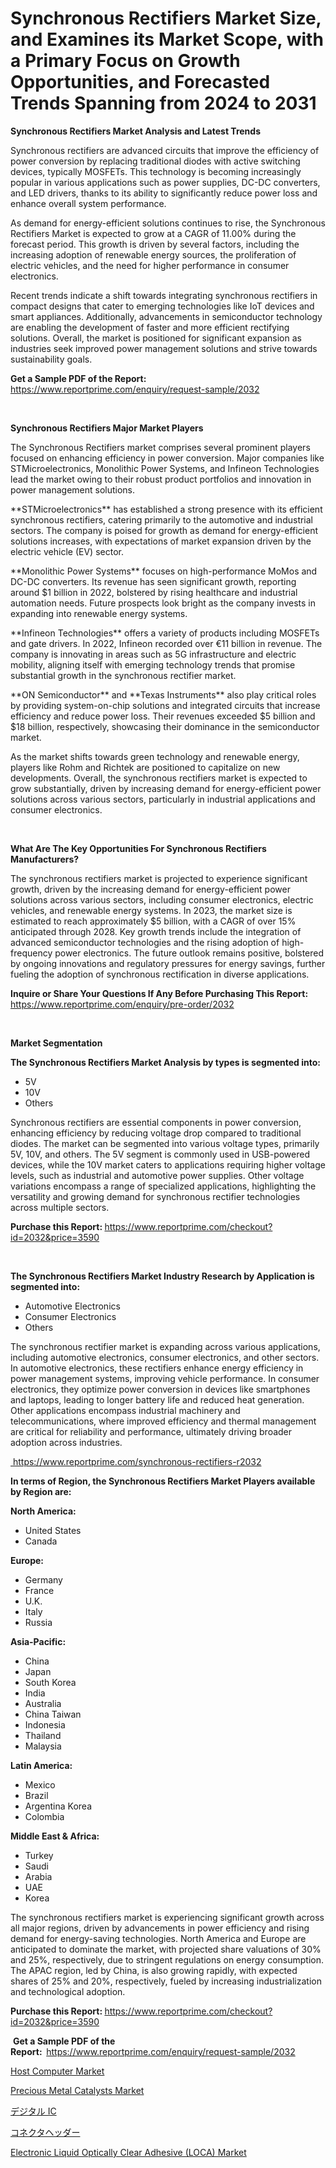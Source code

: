 <p><h1>Synchronous Rectifiers Market Size, and Examines its Market Scope, with a Primary Focus on Growth Opportunities, and Forecasted Trends Spanning from 2024 to 2031</h1></p><p><strong>Synchronous Rectifiers Market Analysis and Latest Trends</strong></p>
<p><p>Synchronous rectifiers are advanced circuits that improve the efficiency of power conversion by replacing traditional diodes with active switching devices, typically MOSFETs. This technology is becoming increasingly popular in various applications such as power supplies, DC-DC converters, and LED drivers, thanks to its ability to significantly reduce power loss and enhance overall system performance. </p><p>As demand for energy-efficient solutions continues to rise, the Synchronous Rectifiers Market is expected to grow at a CAGR of 11.00% during the forecast period. This growth is driven by several factors, including the increasing adoption of renewable energy sources, the proliferation of electric vehicles, and the need for higher performance in consumer electronics. </p><p>Recent trends indicate a shift towards integrating synchronous rectifiers in compact designs that cater to emerging technologies like IoT devices and smart appliances. Additionally, advancements in semiconductor technology are enabling the development of faster and more efficient rectifying solutions. Overall, the market is positioned for significant expansion as industries seek improved power management solutions and strive towards sustainability goals.</p></p>
<p><strong>Get a Sample PDF of the Report:&nbsp;</strong> <a href="https://www.reportprime.com/enquiry/request-sample/2032">https://www.reportprime.com/enquiry/request-sample/2032</a></p>
<p>&nbsp;</p>
<p><strong>Synchronous Rectifiers Major Market Players</strong></p>
<p><p>The Synchronous Rectifiers market comprises several prominent players focused on enhancing efficiency in power conversion. Major companies like STMicroelectronics, Monolithic Power Systems, and Infineon Technologies lead the market owing to their robust product portfolios and innovation in power management solutions.</p><p>**STMicroelectronics** has established a strong presence with its efficient synchronous rectifiers, catering primarily to the automotive and industrial sectors. The company is poised for growth as demand for energy-efficient solutions increases, with expectations of market expansion driven by the electric vehicle (EV) sector.</p><p>**Monolithic Power Systems** focuses on high-performance MoMos and DC-DC converters. Its revenue has seen significant growth, reporting around $1 billion in 2022, bolstered by rising healthcare and industrial automation needs. Future prospects look bright as the company invests in expanding into renewable energy systems.</p><p>**Infineon Technologies** offers a variety of products including MOSFETs and gate drivers. In 2022, Infineon recorded over €11 billion in revenue. The company is innovating in areas such as 5G infrastructure and electric mobility, aligning itself with emerging technology trends that promise substantial growth in the synchronous rectifier market.</p><p>**ON Semiconductor** and **Texas Instruments** also play critical roles by providing system-on-chip solutions and integrated circuits that increase efficiency and reduce power loss. Their revenues exceeded $5 billion and $18 billion, respectively, showcasing their dominance in the semiconductor market.</p><p>As the market shifts towards green technology and renewable energy, players like Rohm and Richtek are positioned to capitalize on new developments. Overall, the synchronous rectifiers market is expected to grow substantially, driven by increasing demand for energy-efficient power solutions across various sectors, particularly in industrial applications and consumer electronics.</p></p>
<p>&nbsp;</p>
<p><strong>What Are The Key Opportunities For Synchronous Rectifiers Manufacturers?</strong></p>
<p><p>The synchronous rectifiers market is projected to experience significant growth, driven by the increasing demand for energy-efficient power solutions across various sectors, including consumer electronics, electric vehicles, and renewable energy systems. In 2023, the market size is estimated to reach approximately $5 billion, with a CAGR of over 15% anticipated through 2028. Key growth trends include the integration of advanced semiconductor technologies and the rising adoption of high-frequency power electronics. The future outlook remains positive, bolstered by ongoing innovations and regulatory pressures for energy savings, further fueling the adoption of synchronous rectification in diverse applications.</p></p>
<p><strong>Inquire or Share Your Questions If Any Before Purchasing This Report:</strong> <a href="https://www.reportprime.com/enquiry/pre-order/2032">https://www.reportprime.com/enquiry/pre-order/2032</a></p>
<p>&nbsp;</p>
<p><strong>Market Segmentation</strong></p>
<p><strong>The Synchronous Rectifiers Market Analysis by types is segmented into:</strong></p>
<p><ul><li>5V</li><li>10V</li><li>Others</li></ul></p>
<p><p>Synchronous rectifiers are essential components in power conversion, enhancing efficiency by reducing voltage drop compared to traditional diodes. The market can be segmented into various voltage types, primarily 5V, 10V, and others. The 5V segment is commonly used in USB-powered devices, while the 10V market caters to applications requiring higher voltage levels, such as industrial and automotive power supplies. Other voltage variations encompass a range of specialized applications, highlighting the versatility and growing demand for synchronous rectifier technologies across multiple sectors.</p></p>
<p><strong>Purchase this Report:&nbsp;</strong><a href="https://www.reportprime.com/checkout?id=2032&price=3590">https://www.reportprime.com/checkout?id=2032&price=3590</a></p>
<p>&nbsp;</p>
<p><strong>The Synchronous Rectifiers Market Industry Research by Application is segmented into:</strong></p>
<p><ul><li>Automotive Electronics</li><li>Consumer Electronics</li><li>Others</li></ul></p>
<p><p>The synchronous rectifier market is expanding across various applications, including automotive electronics, consumer electronics, and other sectors. In automotive electronics, these rectifiers enhance energy efficiency in power management systems, improving vehicle performance. In consumer electronics, they optimize power conversion in devices like smartphones and laptops, leading to longer battery life and reduced heat generation. Other applications encompass industrial machinery and telecommunications, where improved efficiency and thermal management are critical for reliability and performance, ultimately driving broader adoption across industries.</p></p>
<p><a href="https://www.reportprime.com/synchronous-rectifiers-r2032">&nbsp;https://www.reportprime.com/synchronous-rectifiers-r2032</a></p>
<p><strong>In terms of Region, the Synchronous Rectifiers Market Players available by Region are:</strong></p>
<p>
    <p> <strong> North America: </strong>
        <ul>
            <li>United States</li>
            <li>Canada</li>
        </ul>
        </p> 
    <p> <strong> Europe: </strong>
        <ul>
            <li>Germany</li>
            <li>France</li>
            <li>U.K.</li>
            <li>Italy</li>
            <li>Russia</li>
        </ul>
        </p> 
    <p> <strong> Asia-Pacific: </strong>
        <ul>
            <li>China</li>
            <li>Japan</li>
            <li>South Korea</li>
            <li>India</li>
            <li>Australia</li>
            <li>China Taiwan</li>
            <li>Indonesia</li>
            <li>Thailand</li>
            <li>Malaysia</li>
        </ul>
        </p> 
    <p> <strong> Latin America: </strong>
        <ul>
            <li>Mexico</li>
            <li>Brazil</li>
            <li>Argentina Korea</li>
            <li>Colombia</li>
        </ul>
        </p> 
    <p> <strong> Middle East & Africa: </strong>
        <ul>
            <li>Turkey</li>
            <li>Saudi</li>
            <li>Arabia</li>
            <li>UAE</li>
            <li>Korea</li>
        </ul>
    </p>
    </p>
<p><p>The synchronous rectifiers market is experiencing significant growth across all major regions, driven by advancements in power efficiency and rising demand for energy-saving technologies. North America and Europe are anticipated to dominate the market, with projected share valuations of 30% and 25%, respectively, due to stringent regulations on energy consumption. The APAC region, led by China, is also growing rapidly, with expected shares of 25% and 20%, respectively, fueled by increasing industrialization and technological adoption.</p></p>
<p><strong>Purchase this Report: </strong><a href="https://www.reportprime.com/checkout?id=2032&price=3590">https://www.reportprime.com/checkout?id=2032&price=3590</a></p>
<p>&nbsp;<strong>Get a Sample PDF of the Report:&nbsp;&nbsp;</strong><a href="https://www.reportprime.com/enquiry/request-sample/2032">https://www.reportprime.com/enquiry/request-sample/2032</a></p>
<p><strong></strong></p>
<p><p><a href="https://www.linkedin.com/pulse/host-computer-market-size-growth-trends-statistics-forecasts-o4jlf?trackingId=2kYAHY1dQ8uSsv%2Bw3IsjMA%3D%3D">Host Computer Market</a></p><p><a href="https://www.linkedin.com/pulse/precious-metal-catalysts-market-size-growing-cagr-44-report-tbtwc?trackingId=CaGZiynpQUu%2BVkVzYZyABQ%3D%3D">Precious Metal Catalysts Market</a></p><p><a href="https://medium.com/@cassianlinzjx/%E3%82%B0%E3%83%AD%E3%83%BC%E3%83%90%E3%83%AB%E3%83%87%E3%82%B8%E3%82%BF%E3%83%ABic%E5%B8%82%E5%A0%B4-%E5%B8%82%E5%A0%B4%E3%82%B7%E3%82%A7%E3%82%A2-%E5%B8%82%E5%A0%B4%E5%8B%95%E5%90%91-%E3%81%9D%E3%81%97%E3%81%A6%E5%B0%86%E6%9D%A5%E3%81%AE%E6%88%90%E9%95%B7%E3%81%AE%E6%8E%A2%E6%B1%82-276a6accd079">デジタル IC</a></p><p><a href="https://github.com/lababdou/Market-Research-Report-List-6/blob/main/10477772248.md">コネクタヘッダー</a></p><p><a href="https://medium.com/@pelloscooterist_44143/electronic-liquid-optically-clear-adhesive-loca-market-size-market-segmentation-market-trends-2513bf415b7a">Electronic Liquid Optically Clear Adhesive (LOCA) Market</a></p></p>